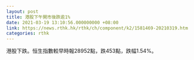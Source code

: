 ```yaml
---
layout: post
title: 港股下午開市後跌逾1%
date: 2021-03-19 13:10:56.000000000 +08:00
link: https://news.rthk.hk/rthk/ch/component/k2/1581469-20210319.htm
categories: rthk
---
```


港股下跌。恒生指數較早時報28952點，跌453點，跌幅1.54%。
